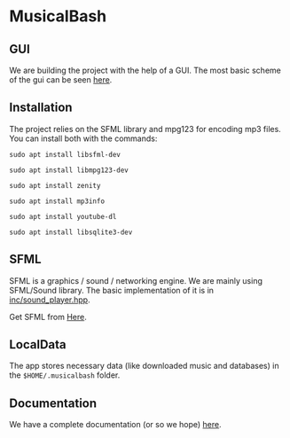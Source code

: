 # MusicalBash

## GUI

We are building the project with the help of a GUI. The most basic scheme of the gui can be seen [here](https://tinyurl.com/2fcpre6).

## Installation

The project relies on the SFML library and mpg123 for encoding mp3 files.
You can install both with the commands:

```
sudo apt install libsfml-dev

sudo apt install libmpg123-dev

sudo apt install zenity

sudo apt install mp3info

sudo apt install youtube-dl

sudo apt install libsqlite3-dev
```

## SFML

SFML is a graphics / sound / networking engine.
We are mainly using SFML/Sound library. The basic implementation of it is in [inc/sound_player.hpp](inc/sound_player.hpp).

Get SFML from [Here](https://www.sfml-dev.org/tutorials/2.5/start-linux.php).

## LocalData

The app stores necessary data (like downloaded music and databases) in the
`$HOME/.musicalbash` folder.


## Documentation

We have a complete documentation (or so we hope) [here](documentation.md).
